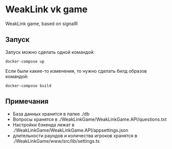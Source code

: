 # WeakLink vk game

WeakLink game, based on signalR


## Запуск
Запуск можно сделать одной командой:

    docker-compose up

Если были какие-то изменения, то нужно сделать билд образов командой:

    docker-compose build

## Примечания
- База данных хранится в папке ./db
- Вопросы хранятся в ./WeakLinkGame/WeakLinkGame.API/questions.txt
- Настройки бэкенда лежат в ./WeakLinkGame/WeakLinkGame.API/appsettings.json
- длительности раундов и количества игроков хранятся в ./WeakLinkGame/www/src/lib/settings.ts
